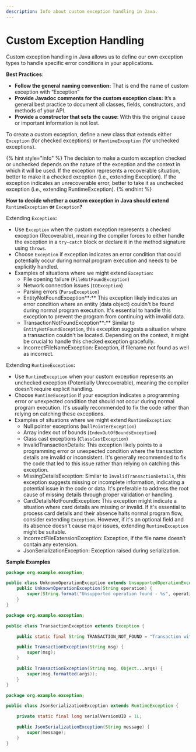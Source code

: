 ```yaml
---
description: Info about custom exception handling in Java.
---
```


# Custom Exception Handling

Custom exception handling in Java allows us to define our own exception types to handle specific error conditions in your applications.

**Best Practices**:

* **Follow the general naming convention:** That is end the name of custom exception with “Exception”
* **Provide Javadoc comments for the custom exception class:** It’s a general best practice to document all classes, fields, constructors, and methods of your API.
* **Provide a constructor that sets the cause**: With this the original cause or important information is not lost.

To create a custom exception, define a new class that extends either `Exception` (for checked exceptions) or `RuntimeException` (for unchecked exceptions).

{% hint style="info" %}
The decision to make a custom exception checked or unchecked depends on the nature of the exception and the context in which it will be used. If the exception represents a recoverable situation, better to make it a checked exception (i.e., extending Exception). If the exception indicates an unrecoverable error, better to take it as unchecked exception (i.e., extending RuntimeException).
{% endhint %}

**How to decide whether a custom exception in Java should extend** `RuntimeException` **or** `Exception`**?**

Extending `Exception`**:**

* Use `Exception` when the custom exception represents a checked exception (Recoverable), meaning the compiler forces to either handle the exception in a `try-catch` block or declare it in the method signature using `throws`.
* Choose `Exception` if exception indicates an error condition that could potentially occur during normal program execution and needs to be explicitly handled.
* Examples of situations where we might extend `Exception`:
  * File opening failure (`FileNotFoundException`)
  * Network connection issues (`IOException`)
  * Parsing errors (`ParseException`)
  * EntityNotFoundException\*\*:\*\* This exception likely indicates an error condition where an entity (data object) couldn't be found during normal program execution. It's essential to handle this exception to prevent the program from continuing with invalid data.
  * TransactionNotFoundException\*\*:\*\* Similar to `EntityNotFoundException`, this exception suggests a situation where a transaction couldn't be located. Depending on the context, it might be crucial to handle this checked exception gracefully.
  * IncorrectFileNameException: Exception, if filename not found as well as incorrect.

Extending `RuntimeException`**:**

* Use `RuntimeException` when your custom exception represents an unchecked exception (Potentially Unrecoverable), meaning the compiler doesn't require explicit handling.
* Choose `RuntimeException` if your exception indicates a programming error or unexpected condition that should not occur during normal program execution. It's usually recommended to fix the code rather than relying on catching these exceptions.
* Examples of situations where we might extend `RuntimeException`:
  * Null pointer exceptions (`NullPointerException`)
  * Array index out of bounds (`IndexOutOfBoundsException`)
  * Class cast exceptions (`ClassCastException`)
  * InvalidTransactionDetails: This exception likely points to a programming error or unexpected condition where the transaction details are invalid or inconsistent. It's generally recommended to fix the code that led to this issue rather than relying on catching this exception.
  * MissingDetailsException: Similar to `InvalidTransactionDetails`, this exception suggests missing or incomplete information, indicating a potential issue in the code or data. It's preferable to address the root cause of missing details through proper validation or handling.
  * CardDetailsNotFoundException: This exception might indicate a situation where card details are missing or invalid. If it's essential to process card details and their absence halts normal program flow, consider extending `Exception`. However, if it's an optional field and its absence doesn't cause major issues, extending `RuntimeException` might be suitable.
  * IncorrectFileExtensionException: Exception, if the file name doesn’t contain any extension.
  * JsonSerializationException: Exception raised during serialization.

**Sample Examples**

```java
package org.example.exception;

public class UnknownOperationException extends UnsupportedOperationException {
    public UnknownOperationException(String operation) {
        super(String.format("Unsupported operation found - %s", operation));
    }
}
```

```java
package org.example.exception;

public class TransactionException extends Exception {

    public static final String TRANSACTION_NOT_FOUND = "Transaction with id %s not found for user %s";

    public TransactionException(String msg) {
        super(msg);
    }

    public TransactionException(String msg, Object...args) {
        super(msg.formatted(args));
    }
}
```

```java
package org.example.exception;

public class JsonSerializationException extends RuntimeException {

    private static final long serialVersionUID = 1L;

    public JsonSerializationException(String message) {
        super(message);
    }
}
```

